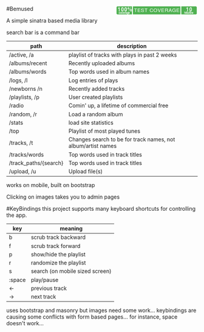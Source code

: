 #Bemused  <img src="https://raw.githubusercontent.com/pfarrell/bemused/master/coverage/coverage-badge.png" align="right" height="25" >

A simple sinatra based media library

search bar is a command bar

|path|description|
|---|---|
|/active, /a|playlist of tracks with plays in past 2 weeks|
|/albums/recent|Recently uploaded albums|
|/albums/words|Top words used in album names|
|/logs, /l|Log entries of plays|
|/newborns /n|Recently added tracks|
|/playlists, /p|User created playlists|
|/radio|Comin' up, a lifetime of commercial free|
|/random, /r|Load a random album|
|/stats | load site statistics|
|/top|Playlist of most played tunes|
|/tracks, /t|Changes search to be for track names, not album/artist names|
|/tracks/words|Top words used in track titles|
|/track\_paths/{search}|Top words used in track titles|
|/upload, /u|Upload file(s)|                                             h

works on mobile, built on bootstrap

Clicking on images takes you to admin pages

#KeyBindings
this project supports many keyboard shortcuts for controlling the app.

|key|meaning|
|---|---|
|b|scrub track backward|
|f|scrub track forward|
|p|show/hide the playlist|
|r|randomize the playlist|
|s|search (on mobile sized screen)|
|:space|play/pause|
|←|previous track|
|→|next track|

uses bootstrap and masonry but images need some work...
keybindings are causing some conflicts with form based pages...
for instance, space doesn't work...
